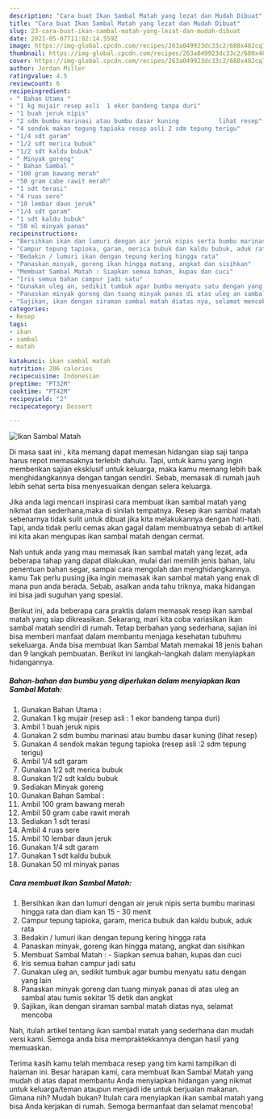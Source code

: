 ```yaml
---
description: "Cara buat Ikan Sambal Matah yang lezat dan Mudah Dibuat"
title: "Cara buat Ikan Sambal Matah yang lezat dan Mudah Dibuat"
slug: 23-cara-buat-ikan-sambal-matah-yang-lezat-dan-mudah-dibuat
date: 2021-05-07T11:02:14.559Z
image: https://img-global.cpcdn.com/recipes/263a049923dc33c2/680x482cq70/ikan-sambal-matah-foto-resep-utama.jpg
thumbnail: https://img-global.cpcdn.com/recipes/263a049923dc33c2/680x482cq70/ikan-sambal-matah-foto-resep-utama.jpg
cover: https://img-global.cpcdn.com/recipes/263a049923dc33c2/680x482cq70/ikan-sambal-matah-foto-resep-utama.jpg
author: Jordan Miller
ratingvalue: 4.5
reviewcount: 6
recipeingredient:
- " Bahan Utama "
- "1 kg mujair resep asli  1 ekor bandeng tanpa duri"
- "1 buah jeruk nipis"
- "2 sdm bumbu marinasi atau bumbu dasar kuning           lihat resep"
- "4 sendok makan tegung tapioka resep asli 2 sdm tepung terigu"
- "1/4 sdt garam"
- "1/2 sdt merica bubuk"
- "1/2 sdt kaldu bubuk"
- " Minyak goreng"
- " Bahan Sambal "
- "100 gram bawang merah"
- "50 gram cabe rawit merah"
- "1 sdt terasi"
- "4 ruas sere"
- "10 lembar daun jeruk"
- "1/4 sdt garam"
- "1 sdt kaldu bubuk"
- "50 ml minyak panas"
recipeinstructions:
- "Bersihkan ikan dan lumuri dengan air jeruk nipis serta bumbu marinasi hingga rata dan diam kan 15 - 30 menit"
- "Campur tepung tapioka, garam, merica bubuk dan kaldu bubuk, aduk rata"
- "Bedakin / lumuri ikan dengan tepung kering hingga rata"
- "Panaskan minyak, goreng ikan hingga matang, angkat dan sisihkan"
- "Membuat Sambal Matah : Siapkan semua bahan, kupas dan cuci"
- "Iris semua bahan campur jadi satu"
- "Gunakan uleg an, sedikit tumbuk agar bumbu menyatu satu dengan yang lain"
- "Panaskan minyak goreng dan tuang minyak panas di atas uleg an sambal atau tumis sekitar 15 detik dan angkat"
- "Sajikan, ikan dengan siraman sambal matah diatas nya, selamat mencoba"
categories:
- Resep
tags:
- ikan
- sambal
- matah

katakunci: ikan sambal matah 
nutrition: 206 calories
recipecuisine: Indonesian
preptime: "PT32M"
cooktime: "PT42M"
recipeyield: "2"
recipecategory: Dessert

---
```



![Ikan Sambal Matah](https://img-global.cpcdn.com/recipes/263a049923dc33c2/680x482cq70/ikan-sambal-matah-foto-resep-utama.jpg)

Di masa  saat ini , kita memang dapat memesan hidangan siap saji tanpa harus repot memasaknya terlebih dahulu. Tapi, untuk kamu yang ingin memberikan sajian eksklusif untuk keluarga, maka kamu memang lebih baik menghidangkannya dengan tangan sendiri. Sebab, memasak di rumah jauh lebih sehat serta bisa menyesuaikan dengan selera keluarga.

Jika anda lagi mencari inspirasi cara membuat ikan sambal matah yang nikmat dan sederhana,maka di sinilah tempatnya. Resep ikan sambal matah  sebenarnya tidak sulit untuk dibuat jika kita melakukannya dengan hati-hati. Tapi, anda tidak perlu cemas akan gagal dalam membuatnya 
sebab di artikel ini kita akan mengupas ikan sambal matah dengan cermat.  



Nah untuk anda yang mau memasak ikan sambal matah yang lezat, ada beberapa tahap yang dapat dilakukan, mulai dari memilih jenis bahan, lalu penentuan bahan segar, sampai cara mengolah dan menghidangkannya. kamu Tak perlu pusing jika ingin memasak ikan sambal matah yang enak di mana pun anda berada. Sebab, asalkan anda  tahu triknya, maka hidangan ini bisa jadi suguhan yang spesial.

Berikut ini, ada beberapa cara praktis  dalam memasak resep ikan sambal matah yang siap dikreasikan. Sekarang, mari kita coba variasikan ikan sambal matah sendiri di rumah. Tetap berbahan yang sederhana, sajian ini bisa memberi manfaat dalam membantu menjaga kesehatan tubuhmu sekeluarga. Anda bisa membuat Ikan Sambal Matah memakai 18 jenis bahan dan 9 langkah pembuatan. Berikut ini langkah-langkah dalam menyiapkan hidangannya.

<!--inarticleads1-->

##### Bahan-bahan dan bumbu yang diperlukan dalam menyiapkan Ikan Sambal Matah:

1. Gunakan  Bahan Utama :
1. Gunakan 1 kg mujair (resep asli : 1 ekor bandeng tanpa duri)
1. Ambil 1 buah jeruk nipis
1. Gunakan 2 sdm bumbu marinasi atau bumbu dasar kuning           (lihat resep)
1. Gunakan 4 sendok makan tegung tapioka (resep asli :2 sdm tepung terigu)
1. Ambil 1/4 sdt garam
1. Gunakan 1/2 sdt merica bubuk
1. Gunakan 1/2 sdt kaldu bubuk
1. Sediakan  Minyak goreng
1. Gunakan  Bahan Sambal :
1. Ambil 100 gram bawang merah
1. Ambil 50 gram cabe rawit merah
1. Sediakan 1 sdt terasi
1. Ambil 4 ruas sere
1. Ambil 10 lembar daun jeruk
1. Gunakan 1/4 sdt garam
1. Gunakan 1 sdt kaldu bubuk
1. Gunakan 50 ml minyak panas




<!--inarticleads2-->

##### Cara membuat Ikan Sambal Matah:

1. Bersihkan ikan dan lumuri dengan air jeruk nipis serta bumbu marinasi hingga rata dan diam kan 15 - 30 menit
1. Campur tepung tapioka, garam, merica bubuk dan kaldu bubuk, aduk rata
1. Bedakin / lumuri ikan dengan tepung kering hingga rata
1. Panaskan minyak, goreng ikan hingga matang, angkat dan sisihkan
1. Membuat Sambal Matah : - Siapkan semua bahan, kupas dan cuci
1. Iris semua bahan campur jadi satu
1. Gunakan uleg an, sedikit tumbuk agar bumbu menyatu satu dengan yang lain
1. Panaskan minyak goreng dan tuang minyak panas di atas uleg an sambal atau tumis sekitar 15 detik dan angkat
1. Sajikan, ikan dengan siraman sambal matah diatas nya, selamat mencoba




Nah, itulah artikel tentang  ikan sambal matah  yang sederhana dan mudah versi kami. Semoga anda bisa mempraktekkannya dengan hasil yang memuaskan. 

Terima kasih kamu telah membaca resep yang tim kami tampilkan di halaman ini. Besar harapan kami, cara membuat  Ikan Sambal Matah yang mudah di atas dapat membantu Anda menyiapkan hidangan yang nikmat untuk keluarga/teman ataupun menjadi ide untuk berjualan makanan. Gimana nih? Mudah bukan? Itulah cara menyiapkan ikan sambal matah yang bisa Anda kerjakan di rumah. Semoga bermanfaat dan selamat mencoba!

